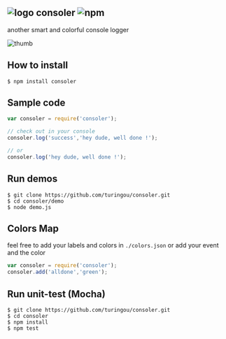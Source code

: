 ![logo](http://ww2.sinaimg.cn/large/61ff0de3gw1e85z78fu6lj200w00w741.jpg) consoler ![npm](https://badge.fury.io/js/consoler.png)
---
another smart and colorful console logger

![thumb](http://ww4.sinaimg.cn/large/61ff0de3gw1e85zznn1u7j20ln0ccwg0.jpg)

## How to install

````
$ npm install consoler
````

## Sample code

````javascript
var consoler = require('consoler');

// check out in your console
consoler.log('success','hey dude, well done !');

// or 
consoler.log('hey dude, well done !');
````

## Run demos

````
$ git clone https://github.com/turingou/consoler.git
$ cd consoler/demo
$ node demo.js
````

## Colors Map

feel free to add your labels and colors in `./colors.json` or add your event and the color

````javascript
var consoler = require('consoler');
consoler.add('alldone','green');
````

## Run unit-test (Mocha)

````
$ git clone https://github.com/turingou/consoler.git
$ cd consoler
$ npm install 
$ npm test
````